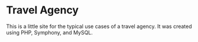 # Travel Agency

This is a little site for the typical use cases of a travel agency. It was created using PHP, Symphony, and MySQL.

